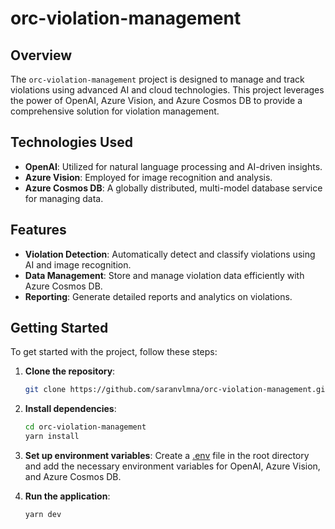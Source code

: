 # orc-violation-management

## Overview
The `orc-violation-management` project is designed to manage and track violations using advanced AI and cloud technologies. This project leverages the power of OpenAI, Azure Vision, and Azure Cosmos DB to provide a comprehensive solution for violation management.

## Technologies Used
- **OpenAI**: Utilized for natural language processing and AI-driven insights.
- **Azure Vision**: Employed for image recognition and analysis.
- **Azure Cosmos DB**: A globally distributed, multi-model database service for managing data.

## Features
- **Violation Detection**: Automatically detect and classify violations using AI and image recognition.
- **Data Management**: Store and manage violation data efficiently with Azure Cosmos DB.
- **Reporting**: Generate detailed reports and analytics on violations.

## Getting Started
To get started with the project, follow these steps:

1. **Clone the repository**:
    ```sh
    git clone https://github.com/saranvlmna/orc-violation-management.git
    ```

2. **Install dependencies**:
    ```sh
    cd orc-violation-management
    yarn install
    ```

3. **Set up environment variables**:
    Create a [.env](http://_vscodecontentref_/1) file in the root directory and add the necessary environment variables for OpenAI, Azure Vision, and Azure Cosmos DB.

4. **Run the application**:
    ```sh
    yarn dev
    ```
